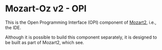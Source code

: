 # Mozart-Oz v2 - OPI

This is the Open Programming Interface (OPI) component of
[Mozart2](https://github.com/mozart/mozart2), i.e., the IDE.

Although it is possible to build this component separately, it is designed to be
built as part of Mozart2, which see.
